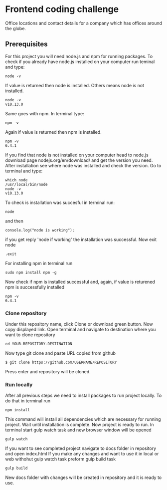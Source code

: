 # Frontend coding challenge

Office locations and contact details for a company which has offices around the globe.

## Prerequisites

For this project you will need node.js and npm for running packages. To check if you already have node.js installed on your computer run teminal and type:
```
node -v
```
If value is returned then node is installed. Others means node is not installed.
```
node -v
v10.13.0
```
Same goes with npm. In terminal type:
```
npm -v
```
Again if value is returned then npm is installed.
```
npm -v
6.4.1
```

If you find that node is not installed on your computer head to node.js download page nodejs.org/en/download/ and get the version you need.
After installation see where node was installed and check the version. Go to terminal and type:
```
which node
/usr/local/bin/node
node -v
v10.13.0
```
To check is installation was succesful in terminal run:
```
node
```
and then
```
console.log("node is working");
```
if you get reply 'node if working' the installation was successful. Now exit node
```
.exit
```
For installing npm in terminal run
```
sudo npm install npm -g
```
Now check if npm is installed successful and, again, if value is returened npm is successfully installed
```
npm -v
6.4.1
```

### Clone repository

Under this repository name, click Clone or download green button. Now copy displayed link. Open terminal and navigate to destination where you want to clone repository
```
cd YOUR-REPOSITORY-DESTINATION
```
Now type git clone and paste URL copied from github
```
$ git clone https://github.com/USERNAME/REPOSITORY
```
Press enter and repository will be cloned.

### Run locally

After all previous steps we need to install packages to run project locally. To do that in terminal run
```
npm install
```
This command will install all dependencies which are necessary for running project. Wait until installation is complete. 
Now project is ready to run. In terminal start gulp watch task and new browser window will be opened
```
gulp watch
```
If you want to see completed project navigate to docs folder in repository and open index.html
If you make any changes and want to use it in local or web withohut gulp watch task preform gulp build task
```
gulp build
```
New docs folder with changes will be created in repository and it is ready to use.


